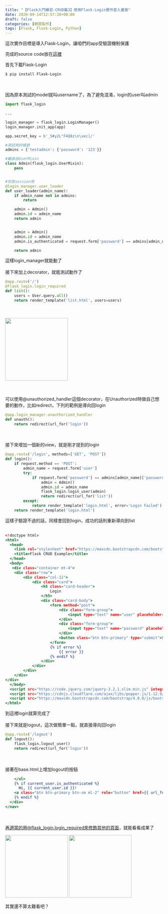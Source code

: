 ```yaml
---
title: "【Flask入門練習-CRUD篇3】使用Flask-Login實作登入畫面"
date: 2020-09-14T12:57:20+08:00
draft: false
categories: [網頁製作]
tags: [Flask, Flask-Login, Python]
---
```

這次實作目標是導入Flask-Login，讓咱們的app受驗證機制保護
<!--more-->
完成的source code放在[這裡](https://github.com/mikanbearer/flask_crud_example/releases/tag/append_login_page)
  
首先下載Flask-Login
```
$ pip install Flask-Login
```
<br></br>
因為原本測試的model就叫username了，為了避免混淆，login的user叫admin
```:app/app.py
import flask_login

...

login_manager = flask_login.LoginManager()
login_manager.init_app(app)

app.secret_key = b'_5#y2L"F4Q8z\n\xec]/'

#測試用的帳號
admins = {'testadmin': {'password': '123'}}

#繼承自UserMixin
class Admin(flask_login.UserMixin):
    pass


#存放session用
@login_manager.user_loader
def user_loader(admin_name):
    if admin_name not in admins:
        return

    admin = Admin()
    admin.id = admin_name
    return admin


    admin = Admin()
    admin.id = admin_name
    admin.is_authenticated = request.form['password'] == admins[admin_name]['password']

    return admin
```
這樣login_manager就能動了
<br></br>
接下來加上decorator，就能測試動作了
```py
@app.route('/')
@flask_login.login_required
def list():
    users = User.query.all()
    return render_template('list.html', users=users)
```
<br></br>
<img style="display:inline;" width="200" src="1.png">

  
<br></br>
可以使用@unauthorized_handler這個decorator，在Unauthorized時做自己想要的動作，比如redirect，下列的範例是導向回login
```:app/app.py
@app.login_manager.unauthorized_handler
def unauth():
    return redirect(url_for('login'))
```
<br></br>
接下來增加一個新的view，就是剛才提到的login
```:app/app.py
@app.route('/login', methods=['GET', 'POST'])
def login():
    if request.method == 'POST':
        admin_name = request.form['user']
        try:
            if request.form['password'] == admins[admin_name]['password']:
                admin = Admin()
                admin.id = admin_name
                flask_login.login_user(admin)
                return redirect(url_for('list'))
        except:
            return render_template('login.html', error='Login Failed')
    return render_template('login.html')
```
這樣子驗證不過的話，同樣會回到login，成功的話則重新導向到list
<br></br>
```:app/template/login.html
<!doctype html>
<html>
  <head>
    <link rel="stylesheet" href="https://maxcdn.bootstrapcdn.com/bootstrap/4.0.0/css/bootstrap.min.css" integrity="sha384-Gn5384xqQ1aoWXA+058RXPxPg6fy4IWvTNh0E263XmFcJlSAwiGgFAW/dAiS6JXm" crossorigin="anonymous">
    <title>Flask CRUD Example</title>
  </head>
  <body>
   <div class="container mt-4">
    <div class="row">
        <div class="col-12">
            <div class="card">
                <h5 class="card-header">
                    Login
                </h5>
                <div class="card-body">
                    <form method="post">
                        <div class="form-group">
                            <input type="text" name="user" placeholder="Username" class="form-control">
                        </div>
                        <div class="form-group">
                            <input type="text" name="password" placeholder="Password" class="form-control">
                        </div>
                        <button class="btn btn-primary" type="submit">Submit</button>
                    </form>
                    {% if error %}
                        {{ error }}
                    {% endif %}
                </div>
            </div>
        </div>
    </div>
</div>
  </body>
  <script src="https://code.jquery.com/jquery-3.2.1.slim.min.js" integrity="sha384-KJ3o2DKtIkvYIK3UENzmM7KCkRr/rE9/Qpg6aAZGJwFDMVNA/GpGFF93hXpG5KkN" crossorigin="anonymous"></script>
  <script src="https://cdnjs.cloudflare.com/ajax/libs/popper.js/1.12.9/umd/popper.min.js" integrity="sha384-ApNbgh9B+Y1QKtv3Rn7W3mgPxhU9K/ScQsAP7hUibX39j7fakFPskvXusvfa0b4Q" crossorigin="anonymous"></script>
  <script src="https://maxcdn.bootstrapcdn.com/bootstrap/4.0.0/js/bootstrap.min.js" integrity="sha384-JZR6Spejh4U02d8jOt6vLEHfe/JQGiRRSQQxSfFWpi1MquVdAyjUar5+76PVCmYl" crossorigin="anonymous"></script>
</html>
```
到這裡login就算完成了
<br></br>
接下來就是logout，這次做簡單一點，就直接導向回login
```:app/app.py
@app.route('/logout')
def logout():
    flask_login.logout_user()
    return redirect(url_for('login'))
```
<br></br>
接著在base.html上增加logout的按鈕
```:app/templates/base.html {linenos=table, linenostart=21, hl_lines=["2-5"]}
    </ul>
    {% if current_user.is_authenticated %}
      Hi, {{ current_user.id }}!
    <a class="btn btn-primary btn-sm ml-2" role="button" href={{ url_for('logout') }}>Logout</a>
    {% endif %}
  </div>
</nav>
```
<br></br>
再適當的用@flask_login.login_required來修飾其他的頁面，就能看看成果了

<img style="display:inline;" width="200" src="2.png">
<img style="display:inline;" width="200" src="3.png">

其實還不算太難看吧？